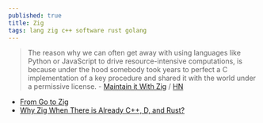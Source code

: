 ```yaml
---
published: true
title: Zig
tags: lang zig c++ software rust golang
---
```

> The reason why we can often get away with using languages like Python or JavaScript to drive resource-intensive computations, is because under the hood somebody took years to perfect a C implementation of a key procedure and shared it with the world under a permissive license. - [Maintain it With Zig](https://kristoff.it/blog/maintain-it-with-zig/) / [HN](https://news.ycombinator.com/item?id=28458713)

- [From Go to Zig](https://c7.se/from-go-to-zig/)
- [Why Zig When There is Already C++, D, and Rust?](https://ziglang.org/learn/why_zig_rust_d_cpp/)